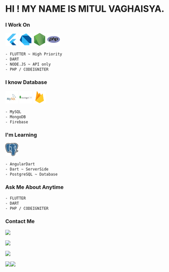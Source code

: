 # HI ! MY NAME IS MITUL VAGHAISYA. 



### I Work On
<code><img height="40" src="https://raw.githubusercontent.com/github/explore/80688e429a7d4ef2fca1e82350fe8e3517d3494d/topics/flutter/flutter.png"></code>
<code><img height="40" src="https://raw.githubusercontent.com/github/explore/80688e429a7d4ef2fca1e82350fe8e3517d3494d/topics/dart/dart.png"></code>
<code><img height="40" src="https://raw.githubusercontent.com/github/explore/80688e429a7d4ef2fca1e82350fe8e3517d3494d/topics/nodejs/nodejs.png"></code>
<code><img height="40" src="https://raw.githubusercontent.com/github/explore/80688e429a7d4ef2fca1e82350fe8e3517d3494d/topics/php/php.png"></code>
```
- FLUTTER ~ High Priority
- DART
- NODE.JS ~ API only
- PHP / CODEIGNITER
```
### I know Database
<code><img height="40" src="https://raw.githubusercontent.com/github/explore/80688e429a7d4ef2fca1e82350fe8e3517d3494d/topics/mysql/mysql.png"></code>
<code><img height="40" src="https://raw.githubusercontent.com/github/explore/80688e429a7d4ef2fca1e82350fe8e3517d3494d/topics/mongodb/mongodb.png"></code>
<code><img height="40" src="https://raw.githubusercontent.com/github/explore/80688e429a7d4ef2fca1e82350fe8e3517d3494d/topics/firebase/firebase.png"></code>
```
- MySQL
- MongoDB
- Firebase
```
### I'm Learning
<code><img height="40" src="https://raw.githubusercontent.com/github/explore/80688e429a7d4ef2fca1e82350fe8e3517d3494d/topics/postgresql/postgresql.png"></code>
```
- AngularDart
- Dart ~ ServerSide
- PostgreSQL ~ Database
```
### Ask Me About Anytime
```
- FLUTTER
- DART
- PHP / CODEIGNITER
```

### Contact Me

<a href="https://mail.google.com/mail/u/0/#inbox"><img src="http://img.shields.io/badge/Gmail-mr.vaghasiya197@gmail.com-red?style=for-the-badge&logo=Gmail"></a>

<a href="https://twitter.com/_MR_0100"><img src="http://img.shields.io/badge/Twitter-@__MR__0100-red?style=for-the-badge&logo=Twitter"></a>

<a href="https://www.instagram.com/mr_vaghasiya_0100/"><img src="http://img.shields.io/badge/Instagram-mr__vaghasiya__0100-red?style=for-the-badge&logo=Instagram"></a>


<img height="200" src="https://github-readme-stats.vercel.app/api/top-langs/?username=MR0100&theme=dark&hide_langs_below=1&layout=compact" /><img height="200" src="https://github-readme-stats.vercel.app/api?username=MR0100&&show_icons=true&title_color=fff&icon_color=bb2acf&text_color=daf7dc&bg_color=151515" />


